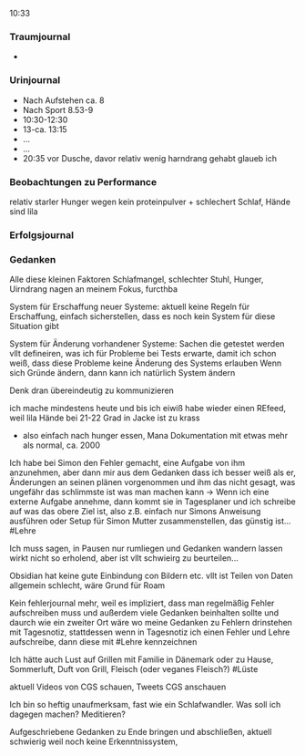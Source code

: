10:33

### Traumjournal
- 
### Urinjournal
- Nach Aufstehen ca. 8
- Nach Sport 8.53-9
- 10:30-12:30
- 13-ca. 13:15
- ...
- ...
- 20:35 vor Dusche, davor relativ wenig harndrang gehabt glaueb ich
### Beobachtungen zu Performance
relativ starler Hunger wegen kein proteinpulver + schlechert Schlaf, Hände sind lila
### Erfolgsjournal
### Gedanken
Alle diese kleinen Faktoren Schlafmangel, schlechter Stuhl, Hunger, Uirndrang nagen an meinem Fokus, furcthba

System für Erschaffung neuer Systeme:
aktuell keine Regeln für Erschaffung, einfach sicherstellen, dass es noch kein System für diese Situation gibt

System für Änderung vorhandener Systeme:
Sachen die getestet werden vllt defineiren, was ich für Probleme bei Tests erwarte, damit ich schon weiß, dass diese Probleme keine Änderung des Systems erlauben
Wenn sich Gründe ändern, dann kann ich natürlich System ändern

Denk dran übereindeutig zu kommunizieren

ich mache mindestens heute und bis ich eiwiß habe wieder einen REfeed, weil lila Hände bei 21-22 Grad in Jacke ist zu krass
- also einfach nach hunger essen, Mana Dokumentation mit etwas mehr als normal, ca. 2000

Ich habe bei Simon den Fehler gemacht, eine Aufgabe von ihm anzunehmen, aber dann mir aus dem Gedanken dass ich besser weiß als er, Änderungen an seinen plänen vorgenommen und ihm das nicht gesagt, was ungefähr das schlimmste ist was man machen kann
-> Wenn ich eine externe Aufgabe annehme, dann kommt sie in Tagesplaner und ich schreibe auf was das obere Ziel ist, also z.B. einfach nur Simons Anweisung ausführen oder Setup für Simon Mutter zusammenstellen, das günstig ist...
#Lehre

Ich muss sagen, in Pausen nur rumliegen und Gedanken wandern lassen wirkt nicht so erholend, aber ist vllt schwieirg zu beurteilen...


Obsidian hat keine gute Einbindung con Bildern etc. vllt ist Teilen von Daten allgemein schlecht, wäre Grund für Roam

Kein fehlerjournal mehr, weil es impliziert, dass man regelmäßig Fehler aufschreiben muss und außerdem viele Gedanken beinhalten sollte und daurch wie ein zweiter Ort wäre wo meine Gedanken zu Fehlern drinstehen mit Tagesnotiz, stattdessen wenn in Tagesnotiz ich einen Fehler und Lehre aufschreibe, dann diese mit \#Lehre kennzeichnen

Ich hätte auch Lust auf Grillen mit Familie in Dänemark oder zu Hause, Sommerluft, Duft von Grill, Fleisch (oder veganes Fleisch?) #Lüste 

aktuell Videos von CGS schauen, Tweets CGS anschauen

Ich bin so heftig unaufmerksam, fast wie ein Schlafwandler. Was soll ich dagegen machen? Meditieren?

Aufgeschriebene Gedanken zu Ende bringen und abschließen, aktuell schwierig weil noch keine Erkenntnissystem, 